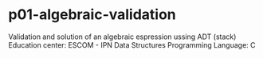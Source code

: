 # p01-algebraic-validation
Validation and solution of an algebraic espression ussing ADT (stack)
Education center: ESCOM - IPN
Data Structures
Programming Language: C
